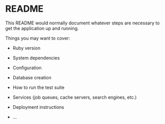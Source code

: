 # README

This README would normally document whatever steps are necessary to get the
application up and running.


Things you may want to cover:

* Ruby version

* System dependencies

* Configuration

* Database creation

* How to run the test suite

* Services (job queues, cache servers, search engines, etc.)

* Deployment instructions

* ...
